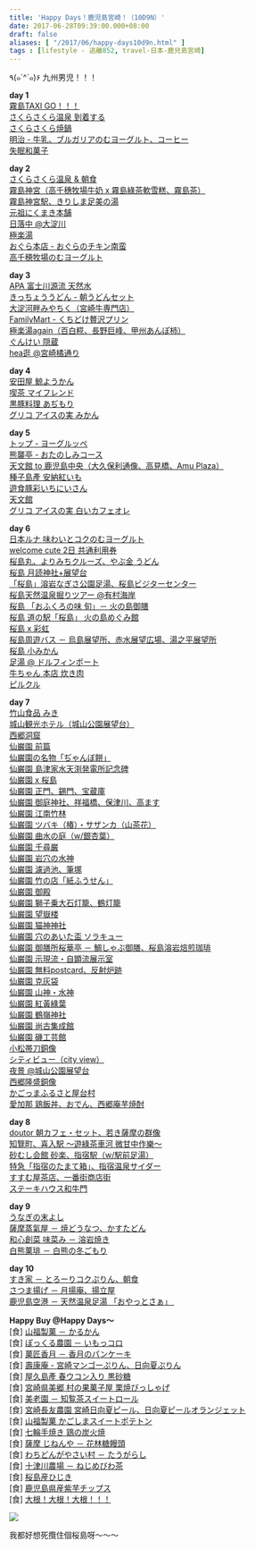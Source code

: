 ```yaml
---
title: 'Happy Days！鹿児島宮崎！（10D9N）'
date: 2017-06-28T09:39:00.000+08:00
draft: false
aliases: [ "/2017/06/happy-days10d9n.html" ]
tags : [lifestyle - 逃離852, travel-日本-鹿兒島宮崎]
---
```


٩(๑\`^´๑)۶ 九州男児！！！  
  
**day 1**  
[霧島TAXI GO！！！](https://hidie.net/kojkmi1a/)  
[さくらさくら温泉 到着する](https://hidie.net/kojkmi1b/)  
[さくらさくら焼鍋](https://hidie.net/kojkmi1c/)  
[明治 - 牛乳、ブルガリアのむヨーグルト、コーヒー](https://hidie.net/kojkmi1d/)  
[失眠和菓子](https://hidie.net/kojkmi1e/)  

**day 2**  
[さくらさくら温泉 & 朝食](https://hidie.net/kojkmi2a/)  
[霧島神宮（高千穗牧場牛奶 x 霧島綠茶軟雪糕、霧島茶）](https://hidie.net/kojkmi2b/)  
[霧島神宮駅、きりしま足美の湯](https://hidie.net/kojkmi2c/)  
[元祖にくまき本舗](https://hidie.net/kojkmi2d/)  
[日落中 @大淀川](https://hidie.net/kojkmi2e/)  
[極楽湯](https://hidie.net/kojkmi2f/)  
[おぐら本店 - おぐらのチキン南蛮](https://hidie.net/kojkmi2g/)  
[高千穂牧場のむヨーグルト](https://hidie.net/kojkmi2h/)  

**day 3**  
[APA 富士川源流 天然水](https://hidie.net/kojkmi3a/)  
[きっちょううどん - 朝うどんセット](https://hidie.net/kojkmi3b/)  
[大淀河畔みやちく（宮崎牛専門店）](https://hidie.net/kojkmi3c/)  
[FamilyMart - くちどけ贅沢プリン](https://hidie.net/kojkmi3d/)  
[極楽湯again（百白糀、長野巨峰、甲州あんぽ柿）](https://hidie.net/kojkmi3e/)  
[ぐんけい 隠蔵](https://hidie.net/kojkmi3f/)  
[hea逛 @宮崎橘通り](https://hidie.net/kojkmi3g/)  

**day 4**  
[安田屋 鯨ようかん](https://hidie.net/kojkmi4a/)  
[喫茶 マイフレンド](https://hidie.net/kojkmi4b/)  
[黒豚料理 あぢもり](https://hidie.net/kojkmi4c/)  
[グリコ アイスの実 みかん](https://hidie.net/kojkmi4d/)  
  
**day 5**  
[トップ - ヨーグルッペ](https://hidie.net/kojkmi5a/)  
[熊襲亭 - おたのしみコース](https://hidie.net/kojkmi5b/)  
[天文館 to 鹿児島中央（大久保利通像、高見橋、Amu Plaza）](https://hidie.net/kojkmi5c/)  
[種子島產 安納紅いも](https://hidie.net/kojkmi5d/)  
[遊食豚彩いちにいさん](https://hidie.net/kojkmi5e/)  
[天文館](https://hidie.net/kojkmi5f/)  
[グリコ アイスの実 白いカフェオレ](https://hidie.net/kojkmi5g/)  

**day 6**  
[日本ルナ 味わいとコクのむヨーグルト](https://hidie.net/kojkmi6a/)  
[welcome cute 2日 共通利用券](https://hidie.net/kojkmi6b/)  
[桜島丸、よりみちクルーズ、やぶ金 うどん](https://hidie.net/kojkmi6c/)  
[桜島 月読神社+展望台](https://hidie.net/kojkmi6d/)  
[「桜島」溶岩なぎさ公園足湯、桜島ビジターセンター](https://hidie.net/kojkmi6e/)  
[桜島天然温泉掘りツアー @有村海岸](https://hidie.net/kojkmi6f/)  
[桜島 「おふくろの味 旬」－ 火の島御膳](https://hidie.net/kojkmi6g/)  
[桜島 道の駅「桜島」 火の島めぐみ館](https://hidie.net/kojkmi6h/)  
[桜島 x 彩虹](https://hidie.net/kojkmi6i/)  
[桜島周遊バス － 烏島展望所、赤水展望広場、湯之平展望所](https://hidie.net/kojkmi6j/)  
[桜島 小みかん](https://hidie.net/kojkmi6k/)  
[足湯 @ ドルフィンポート](https://hidie.net/kojkmi6l/)  
[牛ちゃん 本店 炊き肉](https://hidie.net/kojkmi6m/)  
[ピルクル](https://hidie.net/kojkmi6n/)  

**day 7**  
[竹山食品 みき](https://hidie.net/kojkmi7a/)  
[城山観光ホテル（城山公園展望台）](https://hidie.net/kojkmi7b/)  
[西郷洞窟](https://hidie.net/kojkmi7c/)  
[仙巌園 前篇](https://hidie.net/kojkmi7d01/)  
[仙巌園の名物「ぢゃんぼ餅」](https://hidie.net/kojkmi7d02/)  
[仙巌園 島津家水天渕発電所記念碑](https://hidie.net/kojkmi7d03/)  
[仙巌園 x 桜島](https://hidie.net/kojkmi7d04/)  
[仙巌園 正門、錫門、宝蔵庫](https://hidie.net/kojkmi7d05/)  
[仙巌園 御庭神社、祥福橋、保津川、高ます](https://hidie.net/kojkmi7d06/)  
[仙巌園 江南竹林](https://hidie.net/kojkmi7d07/)  
[仙巌園 ツバキ（椿）・サザンカ（山茶花）](https://hidie.net/kojkmi7d08/)  
[仙巌園 曲水の庭（w/銀杏葉）](https://hidie.net/kojkmi7d09/)  
[仙巌園 千尋巌](https://hidie.net/kojkmi7d10/)  
[仙巌園 岩穴の水神](https://hidie.net/kojkmi7d11/)  
[仙巌園 濾過池、筆塚](https://hidie.net/kojkmi7d12/)  
[仙巌園 竹の店「紙ふうせん」](https://hidie.net/kojkmi7d13/)  
[仙巌園 御殿](https://hidie.net/kojkmi7d14/)  
[仙巌園 獅子乗大石灯籠、鶴灯籠](https://hidie.net/kojkmi7d15/)  
[仙巌園 望嶽楼](https://hidie.net/kojkmi7d16/)  
[仙巌園 猫神神社](https://hidie.net/kojkmi7d17/)  
[仙巌園 穴のあいた盃 ソラキュー](https://hidie.net/kojkmi7d18/)  
[仙巌園 御膳所桜華亭 － 鯛しゃぶ御膳、桜島溶岩焙煎珈琲](https://hidie.net/kojkmi7d19/)  
[仙巌園 示現流・自顕流展示室](https://hidie.net/kojkmi7d20/)  
[仙巌園 無料postcard、反射炉跡](https://hidie.net/kojkmi7d21/)  
[仙巌園 克灰袋](https://hidie.net/kojkmi7d22/)  
[仙巌園 山神・水神](https://hidie.net/kojkmi7d23/)  
[仙巌園 紅黃綠葉](https://hidie.net/kojkmi7d24/)  
[仙巌園 鶴嶺神社](https://hidie.net/kojkmi7d25/)  
[仙巌園 尚古集成館](https://hidie.net/kojkmi7d26/)  
[仙巌園 磯工芸館](https://hidie.net/kojkmi7d27/)  
[小松帯刀銅像](https://hidie.net/kojkmi7e/)  
[シティビュー（city view）](https://hidie.net/kojkmi7f/)  
[夜景 @城山公園展望台](https://hidie.net/kojkmi7g/)  
[西郷隆盛銅像](https://hidie.net/kojkmi7h/)  
[かごっまふるさと屋台村](https://hidie.net/kojkmi7i/)  
[愛加那 鶏飯丼、おでん、西郷庵芋焼酎](https://hidie.net/kojkmi7j/)  

**day 8**  
[doutor 朝カフェ・セット、若き薩摩の群像](https://hidie.net/kojkmi8a/)  
[知覽町、喜入駅 ～遊綠茶車河 微甘中作樂～](https://hidie.net/kojkmi8b/)  
[砂むし会館 砂楽、指宿駅（w/駅前足湯）](https://hidie.net/kojkmi8c/)  
[特急「指宿のたまて箱」、指宿温泉サイダー](https://hidie.net/kojkmi8d/)  
[すすむ屋茶店、一番街商店街](https://hidie.net/kojkmi8e/)  
[ステーキハウス和牛門](https://hidie.net/kojkmi8f/)  

**day 9**  
[うなぎの末よし](https://hidie.net/kojkmi9a/)  
[薩摩蒸氣屋 － 焼どうなつ、かすたどん](https://hidie.net/kojkmi9b/)  
[和心創菜 味菜み － 溶岩焼き](https://hidie.net/kojkmi9c/)  
[白熊菓琲 － 白熊の冬ごもり](https://hidie.net/kojkmi9d/)  

**day 10**  
[すき家 － とろーりコクぷりん、朝食](https://hidie.net/kojkmi10a/)  
[さつま揚げ － 月揚庵、揚立屋](https://hidie.net/kojkmi10b/)  
[鹿児島空港 － 天然温泉足湯 「おやっとさぁ」 ](https://hidie.net/kojkmi10c/)  

**Happy Buy @Happy Days～**  
\[食\] [山福製菓 － かるかん](https://hidie.net/karukan/)  
\[食\] [ぽっくる農園 － いもっコロ](https://hidie.net/imokkoro/)  
\[食\] [菓匠香月 － 香月のパンケーキ](https://hidie.net/kougetsupancake/)  
\[食\] [壽康庵 - 宮崎マンゴーぷりん、日向夏ぷりん](https://hidie.net/miyazakipudding/)  
\[食\] [屋久島產 春ウコン入り 黒砂糖](https://hidie.net/yakushimacane/)  
\[食\] [宮崎県美郷 村の果菓子屋 栗焼びっしゃげ](https://hidie.net/misatosenbei/)  
\[食\] [美老園 － 知覧茶スイートロール](https://hidie.net/birouenroll/)  
\[食\] [宮崎長友農園 宮崎日向夏ピール、日向夏ピールオランジェット](https://hidie.net/miyazakipeel/)  
\[食\] [山福製菓 かごしまスイートポテトン](https://hidie.net/yamafukuseika/)  
\[食\] [七輪手焼き 鶏の炭火焼](https://hidie.net/miyazakichicken/)  
\[食\] [薩摩 じねんや － 花林糖饅頭](https://hidie.net/jinenya/)  
\[食\] [わちどんがやさい村 － たうがらし](https://hidie.net/miyazakichill/)  
\[食\] [十津川農場 － ねじめびわ茶](https://hidie.net/loquattea/)  
\[食\] [桜島産ひじき](https://hidie.net/sakurahijiki/)  
\[食\] [鹿児島県産紫芋チップス](https://hidie.net/kagoshimachip/)  
\[食\] [大根！大根！大根！！！](https://hidie.net/daikon/)  

![](/images/kojkmi10d9n.jpg)

我都好想死攬住個桜島呀～～～
